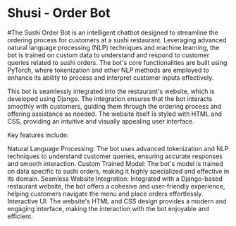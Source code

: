 # Shusi - Order Bot

#The Sushi Order Bot is an intelligent chatbot designed to streamline the ordering process for customers at a sushi restaurant. Leveraging advanced natural language processing (NLP) techniques and machine learning, the bot is trained on custom data to understand and respond to customer queries related to sushi orders. The bot's core functionalities are built using PyTorch, where tokenization and other NLP methods are employed to enhance its ability to process and interpret customer inputs effectively.

This bot is seamlessly integrated into the restaurant's website, which is developed using Django. The integration ensures that the bot interacts smoothly with customers, guiding them through the ordering process and offering assistance as needed. The website itself is styled with HTML and CSS, providing an intuitive and visually appealing user interface.

Key features include:

Natural Language Processing: The bot uses advanced tokenization and NLP techniques to understand customer queries, ensuring accurate responses and smooth interaction.
Custom Trained Model: The bot's model is trained on data specific to sushi orders, making it highly specialized and effective in its domain.
Seamless Website Integration: Integrated with a Django-based restaurant website, the bot offers a cohesive and user-friendly experience, helping customers navigate the menu and place orders effortlessly.
Interactive UI: The website's HTML and CSS design provides a modern and engaging interface, making the interaction with the bot enjoyable and efficient.

